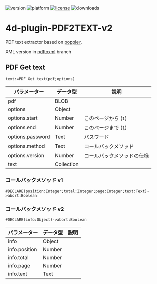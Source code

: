 ![version](https://img.shields.io/badge/version-17%2B-3E8B93)
![platform](https://img.shields.io/static/v1?label=platform&message=mac-intel%20|%20mac-arm%20|%20win-64&color=blue)
[![license](https://img.shields.io/github/license/miyako/4d-plugin-PDF2TEXT-v2)](LICENSE)
![downloads](https://img.shields.io/github/downloads/miyako/4d-plugin-PDF2TEXT-v2/total)

# 4d-plugin-PDF2TEXT-v2
PDF text extractor based on [poppler](https://poppler.freedesktop.org).

XML version in [pdftoxml](https://github.com/miyako/4d-plugin-PDF2TEXT-v2/tree/pdftoxml) branch

## PDF Get text

```4d
text:=PDF Get text(pdf;options)
```

|パラメーター|データ型|説明|
|-|-|-|
|pdf|BLOB||
|options|Object||
|options.start|Number|このページから (`1`)|
|options.end|Number|このページまで (`1`)|
|options.password|Text|パスワード|
|options.method|Text|コールバックメソッド|
|options.version|Number|コールバックメソッドの仕様|
|text|Collection||

### コールバックメソッド v1

```4d
#DECLARE(position:Integer;total:Integer;page:Integer;text:Text)->abort:Boolean
```

### コールバックメソッド v2

```4d
#DECLARE(info:Object)->abort:Boolean
```

|パラメーター|データ型|説明|
|-|-|-|
|info|Object||
|info.position|Number||
|info.total|Number||
|info.page|Number||
|info.text|Text||
